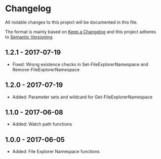 # Changelog

All notable changes to this project will be documented in this file.

The format is mainly based on [Keep a Changelog](http://keepachangelog.com/)
and this project adheres to [Semantic Versioning](http://semver.org/).


## 1.2.1 - 2017-07-19

- Fixed: Wrong existence checks in Set-FileExplorerNamespace and Remove-FileExplorerNamespace


## 1.2.0 - 2017-07-19

- Added: Parameter sets and wildcard for Get-FileExplorerNamespace


## 1.1.0 - 2017-06-08

- Added: Watch path functions


## 1.0.0 - 2017-06-05

- Added: File Explorer Namespace functions
